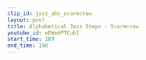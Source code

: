 ```yaml
---
clip_id: jazz_abc_scarecrow
layout: post
title: Alphabetical Jazz Steps - Scarecrow
youtube_id: mEWxdPTCubI
start_time: 189
end_time: 198
---
```


